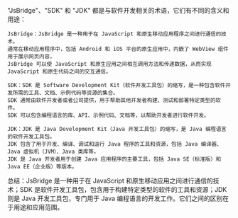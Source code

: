 "JsBridge"、"SDK" 和 "JDK" 都是与软件开发相关的术语，它们有不同的含义和用途：

    JsBridge：JsBridge 是一种用于在 JavaScript 和原生移动应用程序之间进行通信的技术。
    通常在移动应用程序中，包括 Android 和 iOS 平台的原生应用中，内嵌了 WebView 组件用于展示网页内容，
    JsBridge 可以使 JavaScript 和原生应用之间相互调用方法和传递数据，从而实现 JavaScript 和原生代码之间的交互通信。

    SDK：SDK 是 Software Development Kit（软件开发工具包）的缩写，是一种包含软件开发所需的工具、文档、示例代码等资源的集合。
    SDK 通常由软件开发者或者公司提供，用于帮助其他开发者构建、测试和部署特定类型的软件。
    SDK 可以包含编程语言的库、API、示例代码、文档等，以帮助开发者进行软件开发。

    JDK：JDK 是 Java Development Kit（Java 开发工具包）的缩写，是 Java 编程语言的软件开发工具包。
    JDK 包含了用于开发、编译、调试和运行 Java 程序的工具和资源，包括 Java 编译器、Java 虚拟机（JVM）、Java 类库等。
    JDK 是 Java 开发者用于创建 Java 应用程序的主要工具，包括 Java SE（标准版）和 Java EE（企业版）等版本。

总结：JsBridge 是一种用于在 JavaScript 和原生移动应用之间进行通信的技术；SDK 是软件开发工具包，包含用于构建特定类型的软件的工具和资源；JDK 则是 Java 开发工具包，专门用于 Java 编程语言的开发工作。它们之间的区别在于用途和应用范围。
